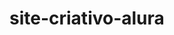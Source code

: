 # site-criativo-alura
<!DOCTYPE html>
<html>
  <head>
    <title>Salon Rotex</title>
    <style>
      /* Estilos para o cabeçalho */
      header {
        background-color: #4d6dff;
        color: white;
        padding: 20px;
        text-align: center;
        font-size: 30px;
        font-family: Arial, sans-serif;
      }
      
    
